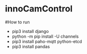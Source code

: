 # innoCamControl

#How to run
- pip3 install django
- python -m pip install -U channels
- pip3 install paho-mqtt python-etcd
- pip3 install pandas

